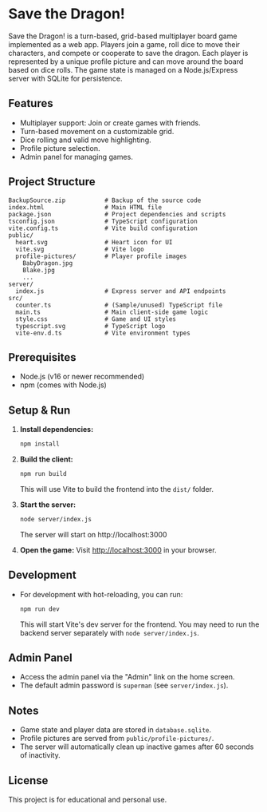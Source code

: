 # Save the Dragon!

Save the Dragon! is a turn-based, grid-based multiplayer board game implemented as a web app. Players join a game, roll dice to move their characters, and compete or cooperate to save the dragon. Each player is represented by a unique profile picture and can move around the board based on dice rolls. The game state is managed on a Node.js/Express server with SQLite for persistence.

## Features
- Multiplayer support: Join or create games with friends.
- Turn-based movement on a customizable grid.
- Dice rolling and valid move highlighting.
- Profile picture selection.
- Admin panel for managing games.

## Project Structure

```
BackupSource.zip           # Backup of the source code
index.html                 # Main HTML file
package.json               # Project dependencies and scripts
tsconfig.json              # TypeScript configuration
vite.config.ts             # Vite build configuration
public/
  heart.svg                # Heart icon for UI
  vite.svg                 # Vite logo
  profile-pictures/        # Player profile images
    BabyDragon.jpg
    Blake.jpg
    ...
server/
  index.js                 # Express server and API endpoints
src/
  counter.ts               # (Sample/unused) TypeScript file
  main.ts                  # Main client-side game logic
  style.css                # Game and UI styles
  typescript.svg           # TypeScript logo
  vite-env.d.ts            # Vite environment types
```

## Prerequisites
- Node.js (v16 or newer recommended)
- npm (comes with Node.js)

## Setup & Run

1. **Install dependencies:**
   ```sh
   npm install
   ```

2. **Build the client:**
   ```sh
   npm run build
   ```
   This will use Vite to build the frontend into the `dist/` folder.

3. **Start the server:**
   ```sh
   node server/index.js
   ```
   The server will start on http://localhost:3000

4. **Open the game:**
   Visit [http://localhost:3000](http://localhost:3000) in your browser.

## Development
- For development with hot-reloading, you can run:
  ```sh
  npm run dev
  ```
  This will start Vite's dev server for the frontend. You may need to run the backend server separately with `node server/index.js`.

## Admin Panel
- Access the admin panel via the "Admin" link on the home screen.
- The default admin password is `superman` (see `server/index.js`).

## Notes
- Game state and player data are stored in `database.sqlite`.
- Profile pictures are served from `public/profile-pictures/`.
- The server will automatically clean up inactive games after 60 seconds of inactivity.

## License
This project is for educational and personal use.
